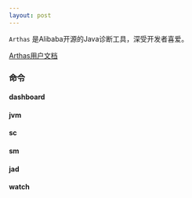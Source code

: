 ```yaml
---
layout: post
---
```

`Arthas` 是Alibaba开源的Java诊断工具，深受开发者喜爱。

 [Arthas用户文档](https://alibaba.github.io/arthas/)
  
 ### 命令
 #### dashboard
 #### jvm
 #### sc
 #### sm
 #### jad
 #### watch
 
 
  
